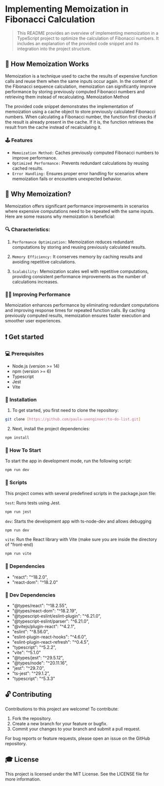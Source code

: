 # Implementing Memoization in Fibonacci Calculation

>This README provides an overview of implementing memoization in a TypeScript project to optimize the calculation of Fibonacci numbers. It includes an explanation of the provided code snippet and its integration into the project structure.

## :loudspeaker: How Memoization Works

Memoization is a technique used to cache the results of expensive function calls and reuse them when the same inputs occur again. In the context of the Fibonacci sequence calculation, memoization can significantly improve performance by storing previously computed Fibonacci numbers and retrieving them instead of recalculating.
Memoization Method

The provided code snippet demonstrates the implementation of memoization using a cache object to store previously calculated Fibonacci numbers. When calculating a Fibonacci number, the function first checks if the result is already present in the cache. If it is, the function retrieves the result from the cache instead of recalculating it.

### 🕹 Features

* `Memoization Method:` Caches previously computed Fibonacci numbers to improve performance.
* `Optimized Performance:` Prevents redundant calculations by reusing cached results.
* `Error Handling:` Ensures proper error handling for scenarios where memoization fails or encounters unexpected behavior.

## :rocket: Why Memoization?

Memoization offers significant performance improvements in scenarios where expensive computations need to be repeated with the same inputs. Here are some reasons why memoization is beneficial:

### :mag: Characteristics:

1. `Performance Optimization:` Memoization reduces redundant computations by storing and reusing previously calculated results.

2. `Memory Efficiency:` It conserves memory by caching results and avoiding repetitive calculations.

3. `Scalability:` Memoization scales well with repetitive computations, providing consistent performance improvements as the number of calculations increases.

### :ok_woman: Improving Performance

Memoization enhances performance by eliminating redundant computations and improving response times for repeated function calls. By caching previously computed results, memoization ensures faster execution and smoother user experiences.


## :exclamation: Get started

### :computer: Prerequisites

- Node.js (version >= 14)
- npm (version >= 6)
- Typescript
- Jest
- Vite

### :floppy_disk: Installation

1. To get started, you first need to clone the repository:

```bash
git clone [https://github.com/paula-uxengineer/to-do-list.git]
```

2. Next, install the project dependencies:

```bash
npm install
```

### :checkered_flag: How To Start

To start the app in development mode, run the following script:

```bash
npm run dev
```

### :space_invader: Scripts
This project comes with several predefined scripts in the package.json file:

```test```: Runs tests using Jest.

```bash
npm run jest
```

```dev```: Starts the development app with ts-node-dev and allows debugging

```bash
npm run dev
```

```vite```: Run the React library with Vite (make sure you are inside the directory of "front-end)

```bash
npm run vite
```

### :wrench: Dependencies 

- "react": "^18.2.0",
- "react-dom": "^18.2.0"

### :hammer: Dev Dependencies 

- "@types/react": "^18.2.55",
- "@types/react-dom": "^18.2.19",
- "@typescript-eslint/eslint-plugin": "^6.21.0",
- "@typescript-eslint/parser": "^6.21.0",
- "@vitejs/plugin-react": "^4.2.1",
- "eslint": "^8.56.0",
- "eslint-plugin-react-hooks": "^4.6.0",
- "eslint-plugin-react-refresh": "^0.4.5",
- "typescript": "^5.2.2",
- "vite": "^5.1.0"
- "@types/jest": "^29.5.12",
- "@types/node": "^20.11.16",
- "jest": "^29.7.0",
- "ts-jest": "^29.1.2",
- "typescript": "^5.3.3"

## :unlock: Contributing

Contributions to this project are welcome! To contribute:

1. Fork the repository.
2. Create a new branch for your feature or bugfix.
3. Commit your changes to your branch and submit a pull request.

For bug reports or feature requests, please open an issue on the GitHub repository.

## :mortar_board: License

This project is licensed under the MIT License. See the LICENSE file for more information.
